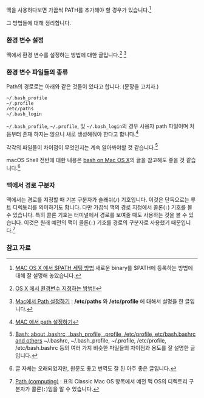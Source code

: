 맥을 사용하다보면 가끔씩 PATH를 추가해야 할 경우가 있습니다.[^SeonHo]

그 방법들에 대해 정리합니다.

### 환경 변수 설정

맥에서 환경 변수를 설정하는 방법에 대한 글입니다.[^sjpison]  [^elfinlas]

### 환경 변수 파일들의 종류

Path의 경로로는 아래와 같은 것들이 있다고 합니다. (문장을 고치자.)

```
~/.bash_profile
~/.profile
/etc/paths
~/.bash_login
```

`~/.bash_profile`, `~/.profile`, 및 `~/.bash_login`의 경우 사용자 path 파일이며 처음부터 존재 하지는 않으니 새로 생성해줘야 한다고 합니다.[^TutorialBook]  

각각의 파일들이 차이점이 무엇인지는 계속 알아봐야할 것 같습니다.[^StefaanLippens]

macOS Shell 전반에 대한 내용은 [bash on Mac OS X](http://appletree.or.kr/forum/viewtopic.php?id=13)의 글을 참고해도 좋을 것 같습니다.[^AppleTree]

### 맥에서 경로 구분자

맥에서는 경로를 지정할 때 기본 구분자가 슬래쉬(`/`) 기호입니다. 이것은 단독으로는 루트 디렉토리를 의미하기도 합니다. 다만 가끔씩 맥의 경로 지정에서 콜론(`:`) 기호를 볼 수 있습니다. 특히 콜론 기호는 터미널에서 경로를 보여줄 때도 사용하는 것을 볼 수 있습니다. 이것은 원래 예전의 맥이 콜론(`:`) 기호를 경로의 구분자로 사용했기 때문입니다.[^wiki-path]

### 참고 자료

[^sjpison]: [OS X 에서 환경변수 지정하는 방법!!](http://sjpison.tistory.com/258)

[^elfinlas]: [Mac에서 Path 설정하기](http://elfinlas.tistory.com/266) : **/etc/paths** 와 **/etc/profile** 에 대해서 설명을 한 글입니다.

[^TutorialBook]: [MAC 에서 path 설정하기](http://www.tutorialbook.co.kr/entry/MAC-에서-path-설정하기)

[^StefaanLippens]: [Bash: about .bashrc, .bash_profile, .profile, /etc/profile, etc/bash.bashrc and others](http://stefaanlippens.net/bashrc_and_others) ~/.bashrc, ~/.bash_profile, ~/.profile, /etc/profile, /etc/bash.bashrc 등의 여러 가지 비슷한 파일들의 차이점과 용도를 잘 설명한 글입니다.

[^AppleTree]: 글 자체는 오래되었지만, 원문도 좋고 번역도 잘 된 아주 좋은 글입니다.

[^SeonHo]: [MAC OS X 에서 $PATH 세팅 방법](http://seonhokim.net/2013/10/30/mac-os-x-에서-path-세팅-방법/) 새로운 binary를 $PATH에 등록하는 방법에 대해 잘 설명해 놓았습니다.

[^wiki-path]: [Path (computing)](https://en.wikipedia.org/wiki/Path_(computing)) : 표의 Classic Mac OS 항목에서 예전 맥 OS의 디렉토리 구분자가 콜론(`:`)임을 알 수 있습니다.  
